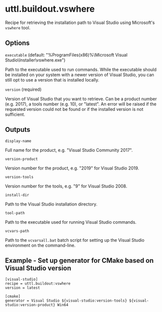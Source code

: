 # uttl.buildout.vswhere

Recipe for retrieving the installation path to Visual Studio using Microsoft's `vswhere` tool.

## Options

`executable` (default: "%ProgramFiles(x86)%\Microsoft Visual Studio\Installer\vswhere.exe")

Path to the executable used to run commands. While the executable should be installed on your system with a newer version of Visual Studio, you can still opt to use a version that is installed locally.

`version` (required)

Version of Visual Studio that you want to retrieve. Can be a product number (e.g. 2017), a tools number (e.g. 10), or "latest". An error will be raised if the requested version could not be found or if the installed version is not sufficient.

## Outputs

`display-name`

Full name for the product, e.g. "Visual Studio Community 2017".

`version-product`

Version number for the product, e.g. "2019" for Visual Studio 2019.

`version-tools`

Version number for the tools, e.g. "9" for Visual Studio 2008.

`install-dir`

Path to the Visual Studio installation directory.

`tool-path`

Path to the executable used for running Visual Studio commands.

`vcvars-path`

Path to the `vcvarsall.bat` batch script for setting up the Visual Studio environment on the command-line.

## Example - Set up generator for CMake based on Visual Studio version

	[visual-studio]
	recipe = uttl.buildout:vswhere
	version = latest

	[cmake]
	generator = Visual Studio ${visual-studio:version-tools} ${visual-studio:version-product} Win64
